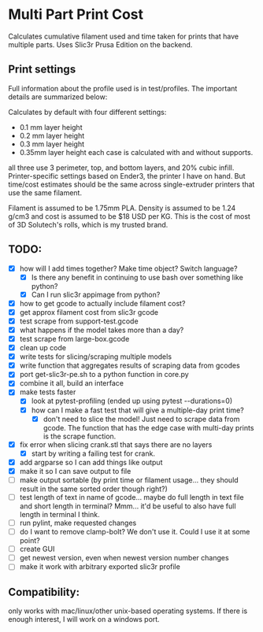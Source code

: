 # Multi Part Print Cost
Calculates cumulative filament used and time taken for prints that have
multiple parts. Uses Slic3r Prusa Edition on the backend.

## Print settings
Full information about the profile used is in test/profiles. The important details are summarized below:

Calculates by default with four different settings: 
 * 0.1 mm layer height
 * 0.2 mm layer height
 * 0.3 mm layer height
 * 0.35mm layer height
each case is calculated with and without supports.

all three use 3 perimeter, top, and bottom layers, and 20% cubic infill.
Printer-specific settings based on Ender3, the printer I have on hand. But
time/cost estimates should be the same across single-extruder printers that use
the same filament.

Filament is assumed to be 1.75mm PLA. Density is assumed to be 1.24 g/cm3 and
cost is assumed to be $18 USD per KG. This is the cost of most of 3D Solutech's
rolls, which is my trusted brand.

## TODO:
 - [x] how will I add times together? Make time object? Switch language?
   - [x] Is there any benefit in continuing to use bash over something like
         python?
   - [x] Can I run slic3r appimage from python?
 - [x] how to get gcode to actually include filament cost?
 - [x] get approx filament cost from slic3r gcode
 - [x] test scrape from support-test.gcode
 - [x] what happens if the model takes more than a day?
 - [x] test scrape from large-box.gcode
 - [x] clean up code
 - [x] write tests for slicing/scraping multiple models
 - [x] write function that aggregates results of scraping data from gcodes
 - [x] port get-slic3r-pe.sh to a python function in core.py
 - [x] combine it all, build an interface
 - [x] make tests faster
   - [x] look at pytest-profiling (ended up using pytest --durations=0)
   - [x] how can I make a fast test that will give a multiple-day print time?
     - [x] don't need to slice the model! Just need to scrape data from gcode.
       The function that has the edge case with multi-day prints is the scrape
       function.
 - [x] fix error when slicing crank.stl that says there are no layers
   - [x] start by writing a failing test for crank.
 - [x] add argparse so I can add things like output
 - [x] make it so I can save output to file
 - [ ] make output sortable (by print time or filament usage... they should
       result in the same sorted order though right?)
 - [ ] test length of text in name of gcode... maybe do full length in text
       file and short length in terminal? Mmm... it'd be useful to also have
       full length in terminal I think.
 - [ ] run pylint, make requested changes
 - [ ] do I want to remove clamp-bolt? We don't use it. Could I use it at some
   point?
 - [ ] create GUI
 - [ ] get newest version, even when newest version number changes
 - [ ] make it work with arbitrary exported slic3r profile

## Compatibility:
only works with mac/linux/other unix-based operating systems. If there is
enough interest, I will work on a windows port.

